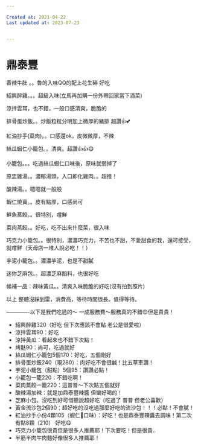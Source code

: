 ```yaml
---

Created at: 2021-04-22
Last updated at: 2023-07-23


---
```


# 鼎泰豐


香辣牛肚 。。魯的入味QQ的配上花生碎 好吃

紹興醉雞。。。超級入味(立馬再加購一份外帶回家當下酒菜)

涼拌雲耳，也不錯，一般口感清爽，脆脆的

排骨蛋炒飯。。炒飯粒粒分明加上微厚的豬排 超讚👍💕

紅油抄手(菜肉)。。口感還ok，皮微微厚，不辣

絲瓜蝦仁小籠包。。清爽。超讚👍👍😋

小籠包。。。吃過絲瓜蝦仁口味後，原味就弱掉了

原盅雞湯。。濃郁湯頭，入口即化雞肉。。超推！

酸辣湯。。嗯嗯就一般般

蝦仁燒賣。。皮有點厚，口感尚可

鮮魚蒸餃。。很特別，嚐鮮

菜肉蒸餃。。好吃，吃不出來什麼菜，很入味

巧克力小籠包。。很特別，濃濃巧克力，不苦也不甜，不愛甜食的我，還可接受，就嚐鮮（天母店一堆人說必吃！！）

芋泥小籠包。。濃濃芋泥，也是不甜膩

迷你芝麻包。。超濃芝麻餡料，也很好吃

候補一品：辣味黃瓜。。清爽入味脆脆的好吃(沒有拍到照片)

以上 整體沒踩到雷，消費高，等待時間很長。值得等待。

————-以下是我們吃過的～
一成服務費～服務真的不錯😊但是貴貴！

* 紹興醉雞320（好吃 但下次應該不會點 老公是很愛啦）
* 涼拌雲耳90：好吃
* 涼拌黃瓜：看起來也不錯下次點！
* 烤麩90：尚可，吃過就好
* 絲瓜蝦仁小籠包5個170：好吃，五個剛好
* 排骨蛋炒飯240（現280）：肉好吃不會很鹹！比五草車讚！
* 芋泥小籠包（甜點）5個95：讚讚必點！
* 小籠包一籠220：不錯吃啊！
* 菜肉蒸餃一籠220：這普普～下次點五個就好
* 酸辣湯加辣：就是加鼎泰豐辣醬 但蠻好喝的！
* 芝麻小包。沒吃到好可惜聽說超好吃（吃過了 普普 但老公喜歡）
* 黃金流沙包2個90：超好吃的沒吃過那麼好吃的流沙包！！！必點！不會膩！
* 紅油抄手小份4顆105（蝦仁🍤口味）：好吃！也是鼎泰豐辣醬去調味！第二次有點8顆（210） 好吃😋
* 巧克力小籠包很貴但是很多人推薦耶！下次要吃！但是很貴..
* 半筋半肉牛肉麵好像很多人推薦耶！

